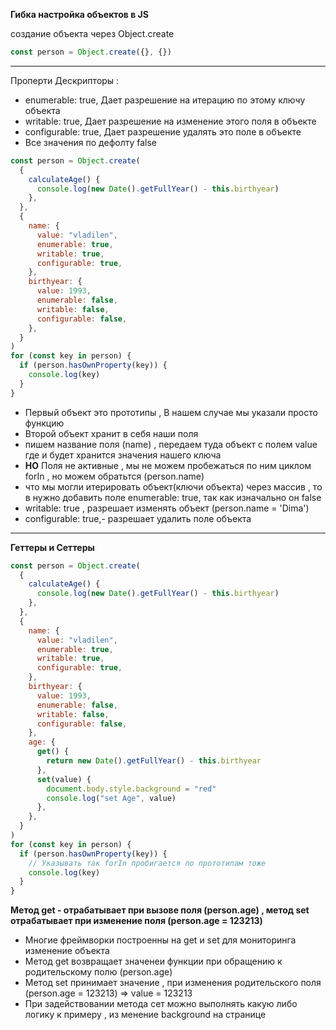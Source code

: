 **Гибка настройка объектов в JS**

создание объекта через Object.create

```javascript
const person = Object.create({}, {})
```

---

Проперти Дескрипторы :

- enumerable: true, Дает разрешение на итерацию по этому ключу объекта
- writable: true, Дает разрешение на изменение этого поля в объекте
- configurable: true, Дает разрешение удалять это поле в объекте
- Все значения по дефолту false

```javascript
const person = Object.create(
  {
    calculateAge() {
      console.log(new Date().getFullYear() - this.birthyear)
    },
  },
  {
    name: {
      value: "vladilen",
      enumerable: true,
      writable: true,
      configurable: true,
    },
    birthyear: {
      value: 1993,
      enumerable: false,
      writable: false,
      configurable: false,
    },
  }
)
for (const key in person) {
  if (person.hasOwnProperty(key)) {
    console.log(key)
  }
}
```

- Первый объект это прототипы , В нашем случае мы указали просто функцию
- Второй объект хранит в себя наши поля
- пишем название поля (name) , передаем туда объект с полем value где и будет хранится значения нашего ключа
- **НО** Поля не активные , мы не можем пробежаться по ним циклом forIn , но можем обратьтся (person.name)
- что мы могли итерировать объект(ключи объекта) через массив , то в нужно добавить поле enumerable: true, так как изначально он false
- writable: true , разрешает изменять объект (person.name = 'Dima')
- configurable: true,- разрешает удалить поле объекта

---

**Геттеры и Сеттеры**

```javascript
const person = Object.create(
  {
    calculateAge() {
      console.log(new Date().getFullYear() - this.birthyear)
    },
  },
  {
    name: {
      value: "vladilen",
      enumerable: true,
      writable: true,
      configurable: true,
    },
    birthyear: {
      value: 1993,
      enumerable: false,
      writable: false,
      configurable: false,
    },
    age: {
      get() {
        return new Date().getFullYear() - this.birthyear
      },
      set(value) {
        document.body.style.background = "red"
        console.log("set Age", value)
      },
    },
  }
)
for (const key in person) {
  if (person.hasOwnProperty(key)) {
    // Указывать так forIn пробигается по прототипам тоже
    console.log(key)
  }
}
```

**Метод get - отрабатывает при вызове поля (person.age) , метод set отрабатывает при изменение поля (person.age = 123213)**

- Многие фреймворки построенны на get и set для мониторинга изменение объекта
- Метод get возвращает значенеи функции при обращению к родительскому полю (person.age)
- Метод set принимает значение , при изменения родительского поля (person.age = 123213) => value = 123213
- При задействовании метода сет можно выполнять какую либо логику к примеру , из менение background на странице
